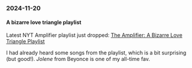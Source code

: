 ### 2024-11-20
#### A bizarre love triangle playlist
Latest  NYT Amplifier playlist just dropped: [The Amplifier: A Bizarre Love Triangle Playlist](https://music.youtube.com/playlist?list=PLu_RmAJBNiII0ZUs3pbBasd__vLIwApaP&si=Ydhp9NIkxk-Mv3DV)

I had already heard some songs from the playlist, which is a bit surprising (but good!). _Jolene_ from Beyonce is one of my all-time fav.

